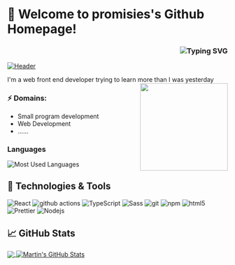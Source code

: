 # 🎉 Welcome to promisies's Github Homepage!
<h3 align="right"><img src="https://readme-typing-svg.demolab.com?font=Fira+Code&size=30&duration=4000&pause=4998&color=F767D2FF&vCenter=true&repeat=false&width=435&lines=Hi,+ visitor🌹" alt="Typing SVG" /> </h1>

[![Header](https://raw.githubusercontent.com/promisies/promisies/main/header-bg.png "Header")](https://martinheinz.dev/)

I'm a web front end developer trying to learn more than I was yesterday
<img align='right' src='https://media.giphy.com/media/bcKmIWkUMCjVm/giphy.gif' width='200"'>


### ⚡ Domains:
- Small program development
- Web Development
- ......



### Languages
![Most Used Languages](https://github-readme-stats.vercel.app/api/top-langs/?username=promisies&theme=dark&layout=compact)
## 🔧 Technologies & Tools
<p>
  <img alt="React" src="https://img.shields.io/badge/-React-45b8d8?style=flat-square&logo=react&logoColor=white" />
  <img alt="github actions" src="https://img.shields.io/badge/-Github_Actions-2088FF?style=flat-square&logo=github-actions&logoColor=white" />
  <img alt="TypeScript" src="https://img.shields.io/badge/-TypeScript-007ACC?style=flat-square&logo=typescript&logoColor=white" />
  <img alt="Sass" src="https://img.shields.io/badge/-Sass-CC6699?style=flat-square&logo=sass&logoColor=white" />
  <img alt="git" src="https://img.shields.io/badge/-Git-F05032?style=flat-square&logo=git&logoColor=white" />
  <img alt="npm" src="https://img.shields.io/badge/-NPM-CB3837?style=flat-square&logo=npm&logoColor=white" />
  <img alt="html5" src="https://img.shields.io/badge/-HTML5-E34F26?style=flat-square&logo=html5&logoColor=white" />
  <img alt="Prettier" src="https://img.shields.io/badge/-Prettier-F7B93E?style=flat-square&logo=prettier&logoColor=white" />
  <img alt="Nodejs" src="https://img.shields.io/badge/-Nodejs-43853d?style=flat-square&logo=Node.js&logoColor=white" />
</p>

## &#x1f4c8; GitHub Stats

<a href="https://github.com/promisies/promisies">
  <img align="center" src="https://github-readme-stats.vercel.app/api/top-langs/?username=promisies&hide=java,html,tex&title_color=ffffff&text_color=c9cacc&icon_color=2bbc8a&bg_color=1d1f21&langs_count=3" />
</a>
<a href="https://github.com/promisies/promisies">
  <img align="center" src="https://github-readme-stats.vercel.app/api?username=promisies&show_icons=true&line_height=27&count_private=true&title_color=ffffff&text_color=c9cacc&icon_color=2bbc8a&bg_color=1d1f21" alt="Martin's GitHub Stats" />
</a>



